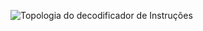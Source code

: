 ![Topologia do decodificador de Instruções](/images/reference/components/rv32i_control_unit.drawio.svg)
